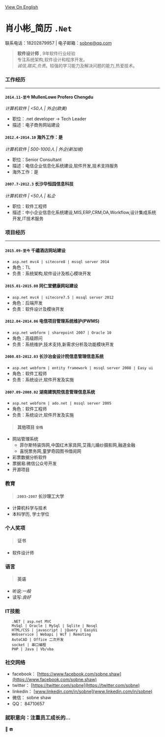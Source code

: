 
[View On English](https://sobne.github.io/en)
    
	

#  肖小彬_简历 `.Net`

  联系电话：18202879957 | 电子邮箱：sobne@qq.com 

> **软件设计师** , 9年软件行业经验  
> 专注系统架构,软件设计和程序开发。  
> *诚信,踏实,负责*。较强的学习能力及解决问题的能力,热爱技术。


### **工作经历**

* * *

#### `2014.11-至今` MullenLowe Profero Chengdu
*计算机软件 | <50人 | 外企(欧美)*

*   职位：.net developer -> Tech Leader  
*   描述：电子商务网站建设
   
#### `2012.4-2014.10` 海外工作：是
*计算机软件 | 500-1000人 | 外企(新加坡)*

*   职位：Senior Consultant  
*   描述：电信企业信息化系统建设,软件开发,技术支持服务  
*   海外工作：是
   
#### `2007.7-2012.3` 长沙华恒园信息科技
*计算机软件 | <50人 | 私企*

*   职位：软件工程师  
*   描述：中小企业信息化系统建设,MIS,ERP,CRM,OA,Workflow,设计集成系统开发,IT技术服务
    
	

### **项目经历**

* * *

#### `2015.09-至今` 千禧酒店网站建设

  *  `asp.net mvc4 | sitecore8 | mssql server 2014 `  
  *  角色：TL  
  *  负责：系统架构,软件设计及核心模块开发  
   
#### `2015.01-2015.08` 同仁堂健康网站建设

  *  `asp.net mvc4 | sitecore7.5 | mssql server 2012 `
  *  角色：后端开发  
  *  负责：软件设计及模块开发
   
#### `2012.04-2014.06` 电信项目管理系统维护(PWMS)

  *  `asp.net webform | sharepoint 2007 | Oracle 10 `
  *  角色：高级顾问  
  *  负责：系统维护,技术支持,新需求分析及功能模块开发
   
#### `2008.03-2012.03` 长沙冶金设计院信息管理信息系统

  *  `asp.net webform | entity framework | mssql server 2008 | Easy ui `
  *  角色：软件工程师  
  *  负责：系统设计,软件开发及实施
   
#### `2007.09-2008.02` 湖南建筑院信息管理信息系统

  *  `asp.net webform | ado.net | mssql server 2005 `
  *  角色：软件工程师  
  *  负责：系统设计,软件开发及实施
   
> #### 其他项目 `全栈`  
  - 网站管理系统 
    - 菲尔斯特装饰网,中国红木家具网,艾薇儿婚纱摄影网,融道金融  
    - 喜悦票务网,童梦奇园图书借阅网  
  - 彩票数据分析软件  
  - 票据易:微信公众号开发  
  - 开源项目  
   

### 教育  
> #### `2003-2007` 长沙理工大学  
  *  计算机科学与技术  
  *  本科学历, 学士学位

### 个人奖项  
> #### 证书  
   *  软件设计师
  
### 语言  
> #### 英语  
   * 听说:*一般*  
   * 读写:*良好*
   
### IT技能  
```
   .NET | asp.net MVC
   MsSql | Oracle | MySql | Sqlite | Nosql
   HTML/CSS | javascript | jQuery | EasyUi
   Webservice | Webapi | Wcf | Remoting
   AutoCAD | Office 二次开发
   socket | 串口编程
   PHP | Java | Vb/vba
```
   

### 社交网络
  * facebook： [https://www.facebook.com/sobne.shaw](https://www.facebook.com/sobne.shaw)
  * twitter：  [https://twitter.com/sobne](https://twitter.com/sobne)
  * linkedin： [www.linkedin.com/in/sobne](www.linkedin.com/in/sobne)
  * 微信：   sobne shaw
  * QQ：       84710657

  
### 就职意向：注重员工成长的...


 :e-mail:
 :phone:



